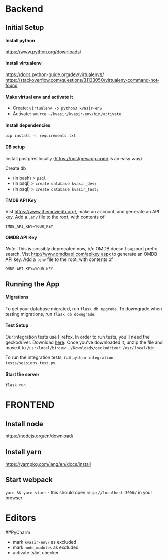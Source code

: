 # Backend

## Initial Setup

#### Install python

https://www.python.org/downloads/

#### Install virtualenv

https://docs.python-guide.org/dev/virtualenvs/
https://stackoverflow.com/questions/31133050/virtualenv-command-not-found

#### Make virtual env and activate it

- Create: `virtualenv -p python3 kvasir-env`
- Activate: `source ~/kvasir/kvasir-env/bin/activate`

#### Install dependencies

`pip install -r requirements.txt`

#### DB setup

Install postgres locally (https://postgresapp.com/ is an easy way)

Create db

- (in bash) > `psql`
- (in psql) > `create database kvasir_dev;`
- (in psql) > `create database kvasir_test;`

#### TMDB API Key

Vist https://www.themoviedb.org/, make an account, and generate an API key. Add a `.env` file to the root, with contents of

```
TMDB_API_KEY=YOUR_KEY
```

#### OMDB API Key

_Note_: This is possibly deprecated now, b/c OMDB doesn't support prefix search.
Vist http://www.omdbapi.com/apikey.aspx to generate an OMDB API key. Add a `.env` file to the root, with contents of

```
OMDB_API_KEY=YOUR_KEY
```

## Running the App

#### Migrations

To get your database migrated, run `flask db upgrade`. To downgrade when testing migrations, run `flask db downgrade`.

#### Test Setup

Our integration tests use Firefox. In order to run tests, you'll need the geckodriver. Download [here](https://github.com/mozilla/geckodriver/releases).
Once you've downloaded it, unzip the file and move it to `/usr/local/bin`: `mv ~/Downloads/geckodriver /usr/local/bin`.

To run the integration tests, run `python integration-tests/sessions_test.py`.

#### Start the server

`flask run`

# FRONTEND

## Install node

https://nodejs.org/en/download/

## Install yarn

https://yarnpkg.com/lang/en/docs/install

## Start webpack

`yarn && yarn start` - this should open `http://localhost:3000/` in your browser

# Editors

##PyCharm

- mark `kvasir-env/` as excluded
- mark `node_modules` as excluded
- activate tslint checker
